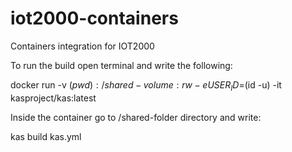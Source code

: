 # iot2000-containers
Containers integration for IOT2000

To run the build open terminal and write the following:

docker run -v $(pwd):/shared-volume:rw -e USER_ID=$(id -u) -it kasproject/kas:latest

Inside the container go to /shared-folder directory and write:

kas build kas.yml
